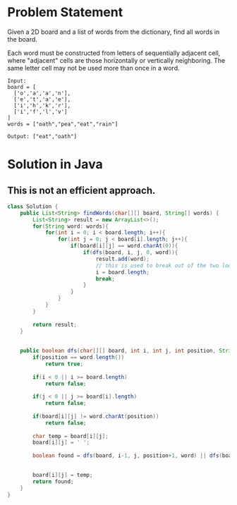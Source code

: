 # Problem Statement
Given a 2D board and a list of words from the dictionary, find all words in the board.

Each word must be constructed from letters of sequentially adjacent cell, where "adjacent" cells are those horizontally or vertically neighboring. The same letter cell may not be used more than once in a word.


```
Input: 
board = [
  ['o','a','a','n'],
  ['e','t','a','e'],
  ['i','h','k','r'],
  ['i','f','l','v']
]
words = ["oath","pea","eat","rain"]

Output: ["eat","oath"]
```

# Solution in Java

## This is not an efficient approach.

```Java
class Solution {
    public List<String> findWords(char[][] board, String[] words) {
        List<String> result = new ArrayList<>();
        for(String word: words){
            for(int i = 0; i < board.length; i++){
                for(int j = 0; j < board[i].length; j++){
                    if(board[i][j] == word.charAt(0)){
                        if(dfs(board, i, j, 0, word)){
                            result.add(word);
                            // this is used to break out of the two loops.
                            i = board.length;
                            break;
                        }
                    }
                }
            }
        }
        
        return result;
    }
    
    
    public boolean dfs(char[][] board, int i, int j, int position, String word){
        if(position == word.length())
            return true;
        
        if(i < 0 || i >= board.length)
            return false;
        
        if(j < 0 || j >= board[i].length)
            return false;
        
        if(board[i][j] != word.charAt(position))
            return false;
        
        char temp = board[i][j];   
        board[i][j] = ' ';
        
        boolean found = dfs(board, i-1, j, position+1, word) || dfs(board, i+1, j, position+1, word) || dfs(board, i, j-1, position+1, word) || dfs(board, i, j+1, position+1, word);
        

        board[i][j] = temp;
        return found;
    }
}
```
